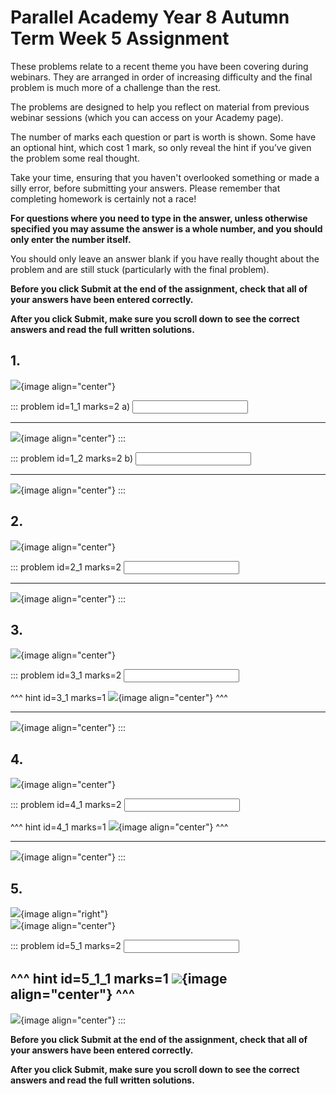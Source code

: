 # Parallel Academy Year 8 Autumn Term Week 5 Assignment

These problems relate to a recent theme you have been covering during webinars. They are arranged in order of increasing difficulty and the final problem is much more of a challenge than the rest.  

The problems are designed to help you reflect on material from previous webinar sessions (which you can access on your Academy page).  

The number of marks each question or part is worth is shown. Some have an optional hint, which cost 1 mark, so only reveal the hint if you’ve given the problem some real thought.   

Take your time, ensuring that you haven't overlooked something or made a silly error, before submitting your answers. Please remember that completing homework is certainly not a race!  

**For questions where you need to type in the answer, unless otherwise specified you may assume the answer is a whole number, and you should only enter the number itself.**  

You should only leave an answer blank if you have really thought about the problem and are still stuck (particularly with the final problem).  

**Before you click Submit at the end of the assignment, check that all of your answers have been entered correctly.** 
  
**After you click Submit, make sure you scroll down to see the correct answers and read the full written solutions.** 


## 1.		
![](/resources/academy-8aut-week-5/q1.png){image align="center"}  

::: problem id=1_1 marks=2
a) <input type="number" solution="16"/>  
 
---

![](/resources/academy-8aut-week-5/s1a.png){image align="center"}
:::  

::: problem id=1_2 marks=2
b) <input type="number" solution="66"/>  
 
---

![](/resources/academy-8aut-week-5/s1b.png){image align="center"}
:::  


## 2.
![](/resources/academy-8aut-week-5/q2.png){image align="center"}  

::: problem id=2_1 marks=2
<input type="number" solution="16"/>  

---

![](/resources/academy-8aut-week-5/s2.png){image align="center"}
:::  


## 3.
![](/resources/academy-8aut-week-5/q3.png){image align="center"}  

::: problem id=3_1 marks=2
<input type="number" solution="88"/>  

^^^ hint id=3_1 marks=1
![](/resources/academy-8aut-week-5/h3.png){image align="center"} 
^^^  

---

![](/resources/academy-8aut-week-5/s3.png){image align="center"}
:::  


## 4.
![](/resources/academy-8aut-week-5/q4.png){image align="center"}  

::: problem id=4_1 marks=2
<input type="number" solution="145"/>  

^^^ hint id=4_1 marks=1
![](/resources/academy-8aut-week-5/h4.png){image align="center"} 
^^^  
 
---

![](/resources/academy-8aut-week-5/s4.png){image align="center"}
:::  


## 5.
![](/resources/academy-4-week-2/4-skull.png){image align="right"}  
![](/resources/academy-8aut-week-5/q5.png){image align="center"}  

::: problem id=5_1 marks=2
<input type="number" solution="4"/> 

^^^ hint id=5_1_1 marks=1
![](/resources/academy-8aut-week-5/h5.png){image align="center"} 
^^^  
---

![](/resources/academy-8aut-week-5/s5.png){image align="center"}
:::  

**Before you click Submit at the end of the assignment, check that all of your answers have been entered correctly.** 
  
**After you click Submit, make sure you scroll down to see the correct answers and read the full written solutions.**  